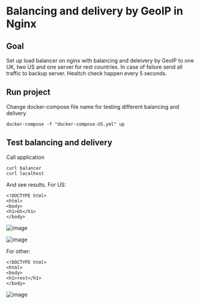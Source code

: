 # Balancing and delivery by GeoIP in Nginx
## Goal
Set up load balancer on nginx with balancing and deleivery by GeoIP to one UK, two US and one server for rest countries. In case of failure send all traffic to backup server. Healtch check happen every 5 seconds.
 
## Run project
Change docker-compose file name for testing different balancing and delivery
```
docker-compose -f "docker-compose-US.yml" up
```
 
## Test balancing and delivery
Call application
```
curl balancer
curl localhost
```
 
And see results.
For US:
```
<!DOCTYPE html>
<html>
<body>
<h1>US</h1>
</body>
```
 
![image](https://user-images.githubusercontent.com/52753625/196203538-869f26c4-6a45-42ae-b228-9231f4c76d52.png)

![image](https://user-images.githubusercontent.com/52753625/196204828-e6606f33-5a42-4f13-b44d-ca6115051fd3.png)

 
For other:
```
<!DOCTYPE html>
<html>
<body>
<h1>rest</h1>
</body>
```

![image](https://user-images.githubusercontent.com/52753625/196203980-b5c7bba2-7efc-4843-bd1a-ed64597644fb.png)
